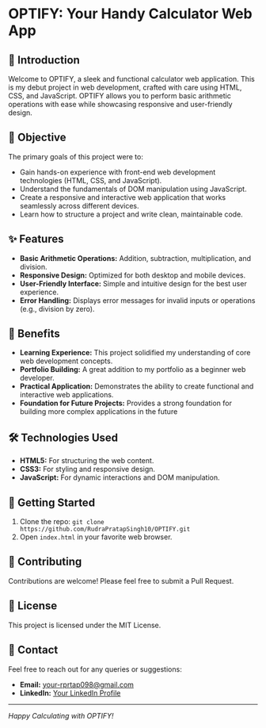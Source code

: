 # OPTIFY: Your Handy Calculator Web App

## 🚀 Introduction
Welcome to OPTIFY, a sleek and functional calculator web application. This is my debut project in web development, crafted with care using HTML, CSS, and JavaScript. OPTIFY allows you to perform basic arithmetic operations with ease while showcasing responsive and user-friendly design.

## 🎯 Objective
The primary goals of this project were to:
- Gain hands-on experience with front-end web development technologies (HTML, CSS, and JavaScript).
- Understand the fundamentals of DOM manipulation using JavaScript.
- Create a responsive and interactive web application that works seamlessly across different devices.
- Learn how to structure a project and write clean, maintainable code.

## ✨ Features
- **Basic Arithmetic Operations:** Addition, subtraction, multiplication, and division.
- **Responsive Design:** Optimized for both desktop and mobile devices.
- **User-Friendly Interface:** Simple and intuitive design for the best user experience.
- **Error Handling:** Displays error messages for invalid inputs or operations (e.g., division by zero).

## 🌟 Benefits
- **Learning Experience:** This project solidified my understanding of core web development concepts.
- **Portfolio Building:** A great addition to my portfolio as a beginner web developer.
- **Practical Application:** Demonstrates the ability to create functional and interactive web applications.
- **Foundation for Future Projects:** Provides a strong foundation for building more complex applications in the future

## 🛠️ Technologies Used
- **HTML5:** For structuring the web content.
- **CSS3:** For styling and responsive design.
- **JavaScript:** For dynamic interactions and DOM manipulation.

## 🚀 Getting Started
1. Clone the repo: `git clone https://github.com/RudraPratapSingh10/OPTIFY.git`
2. Open `index.html` in your favorite web browser.

## 🤝 Contributing
Contributions are welcome! Please feel free to submit a Pull Request.

## 📜 License
This project is licensed under the MIT License.

## 📧 Contact
Feel free to reach out for any queries or suggestions:
- **Email:** your-rprtap098@gmail.com
- **LinkedIn:** [Your LinkedIn Profile](https://www.linkedin.com/in/rudra-pratap-singh-19491431a?utm_source=share&utm_campaign=share_via&utm_content=profile&utm_medium=android_app)

---

*Happy Calculating with OPTIFY!*
